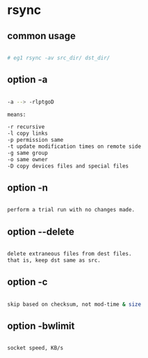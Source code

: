 # rsync

## common usage

```bash

# eg1 rsync -av src_dir/ dst_dir/

```

## option -a

```bash

-a --> -rlptgoD

means:

-r recursive
-l copy links
-p permission same
-t update modification times on remote side
-g same group
-o same owner
-D copy devices files and special files

```

## option -n

```bash

perform a trial run with no changes made.

```

## option --delete

```bash

delete extraneous files from dest files.
that is, keep dst same as src.

```

## option -c

```bash

skip based on checksum, not mod-time & size

```

## option -bwlimit

```bash

socket speed, KB/s

```